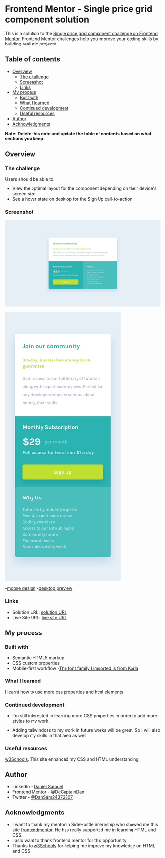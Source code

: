 # Frontend Mentor - Single price grid component solution

This is a solution to the [Single price grid component challenge on Frontend Mentor](https://www.frontendmentor.io/challenges/single-price-grid-component-5ce41129d0ff452fec5abbbc). Frontend Mentor challenges help you improve your coding skills by building realistic projects. 

## Table of contents

- [Overview](#overview)
  - [The challenge](#the-challenge)
  - [Screenshot](#screenshot)
  - [Links](#links)
- [My process](#my-process)
  - [Built with](#built-with)
  - [What I learned](#what-i-learned)
  - [Continued development](#continued-development)
  - [Useful resources](#useful-resources)
- [Author](#author)
- [Acknowledgments](#acknowledgments)

**Note: Delete this note and update the table of contents based on what sections you keep.**

## Overview

### The challenge

Users should be able to:

- View the optimal layout for the component depending on their device's screen size
- See a hover state on desktop for the Sign Up call-to-action

### Screenshot

![Design-desktop-preview from frontend mentor](./design/desktop-design.jpg)

![Design-mobile-preview from frontend mentor](./design/mobile-design.jpg)

-[mobile design](./screenshots/mobile-view.png)
-[desktop preview](./screenshots/desktop-view.png)

### Links

- Solution URL: [solution URL](https://www.frontendmentor.io/solutions/singlepricegridcomponent-using-semantic-html-and-css-B3OmOe_Yb)
- Live Site URL: [live site URL](https://decaptaindan.github.io/single-price-grid-frontendmentor/)

## My process

### Built with

- Semantic HTML5 markup
- CSS custom properties
- Mobile-first workflow
-[The font family I imported is from Karla](https://fonts.google.com/specimen/Karla)

### What I learned
I learnt how to use more css properties and html elements

### Continued development

- I'm still interested in learning more CSS properties in order to add more styles to my work.

- Adding tailwindcss to my work in future works will be great. So I will also develop my skills in that area as well

### Useful resources

[w3Schools](https://my-learning.w3schools.com/). This site enhanced my CSS and HTML understanding

## Author

- LinkedIn - [Daniel Samuel](https://www.linkedin.com/in/daniel-samuel-73190017b/)
- Frontend Mentor - [@DeCaptainDan](https://www.frontendmentor.io/profile/DeCaptainDan)
- Twitter - [@DanSam24372807](https://www.twitter.com/@DanSam24372807)


## Acknowledgments

- I want to thank my mentor in SideHustle internship who showed me this site [frontendmentor](https://www.frontendmentor.io). He has really supported me in learning HTML and CSS.
- I aslo want to thank frontend mentor for this opportunity
- Thanks to [w3Schools](https://my-learning.w3schools.com/) for helping me improve my knowledge on HTML and CSS
